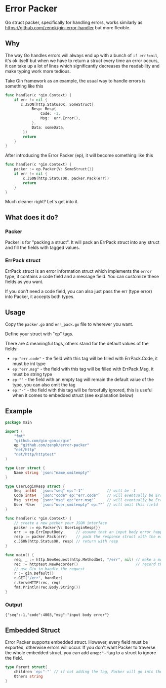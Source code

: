 # Error Packer

Go struct packer, specifically for handling errors, works similarly as <https://github.com/zenpk/gin-error-handler> but
more flexible.

## Why

The way Go handles errors will always end up with a bunch of `if err!=nil`, it's ok itself but when we have to return a
struct every time an error occurs, it can take up a lot of lines which significantly decreases the readability and make
typing work more tedious.

Take Gin framework as an example, the usual way to handle errors is something like this

```go
func handler(c *gin.Context) {
    if err != nil {
       c.JSON(http.StatusOK, SomeStruct{
            Resp: Resp{
                Code: -1,
                Msg:  err.Error(),
            },
            Data: someData,
        })
        return
    }
}
```

After introducing the Error Packer (ep), it will become something like this

```go
func handler(c *gin.Context) {
    packer := ep.Packer{V: SomeStruct{}}
    if err != nil {
        c.JSON(http.StatusOK, packer.Pack(err))
        return
    }
}
```

Much cleaner right? Let's get into it.

## What does it do?

### Packer

Packer is for "packing a struct". It will pack an ErrPack struct into any struct and fill the fields with tagged values.

### ErrPack struct

ErrPack struct is an error information struct which implements the `error` type, it contains a code field and a message
field. You can customize these fields as you want.

If you don't need a code field, you can also just pass the err (type error) into Packer, it accepts both types.

## Usage

Copy the `packer.go` and `err_pack.go` file to wherever you want.

Define your struct with "ep" tags.

There are 4 meaningful tags, others stand for the default values of the fields:

- `ep:"err.code"` - the field with this tag will be filled with ErrPack.Code, it must be int type
- `ep:"err.msg"` - the field with this tag will be filled with ErrPack.Msg, it must be string type
- `ep:""` - the field with an empty tag will remain the default value of the type, you can also omit the tag
- `ep:"-"` - the field with this tag will be forcefully ignored, this is useful when it comes to embedded struct (see
  explanation below)

## Example

```go
package main

import (
    "fmt"
    "github.com/gin-gonic/gin"
    ep "github.com/zenpk/error-packer"
    "net/http"
    "net/http/httptest"
)

type User struct {
    Name string `json:"name,omitempty"`
}

type UserLoginResp struct {
    Seq  int64  `json:"seq" ep:"-1"`          // will be -1
    Code int64  `json:"code" ep:"err.code"`   // will eventually be ErrPack.Code
    Msg  string `json:"msg" ep:"err.msg"`     // will eventually be ErrPack.Msg
    User *User  `json:"user,omitempty" ep:""` // will omit this field
}

func handler(c *gin.Context) {
    // create a new packer your JSON interface
    packer := ep.Packer{V: UserLoginResp{}}
    err := ep.ErrInputBody      // assume that an input body error happened
    resp := packer.Pack(err)    // pack the response struct with the error
    c.JSON(http.StatusOK, resp) // return with resp
}

func main() {
    req, _ := http.NewRequest(http.MethodGet, "/err", nil) // make a mock request
    rec := httptest.NewRecorder()                          // record the mock request
    // use Gin to handle the request
    r := gin.Default()
    r.GET("/err", handler)
    r.ServeHTTP(rec, req)
    fmt.Println(rec.Body.String())
}
```

### Output

```text
{"seq":-1,"code":4003,"msg":"input body error"}
```

## Embedded Struct

Error Packer supports embedded struct. However, every field must be exported, otherwise errors will occur. If you don't
want Packer to traverse the whole embedded struct, you can add an`ep:"-"`tag to a struct to ignore the field.

```go
type Parent struct{
    children `ep:"-"` // if not adding the tag, Packer will go into the children struct which is not exported, and causing an error
    Others string
}
```
